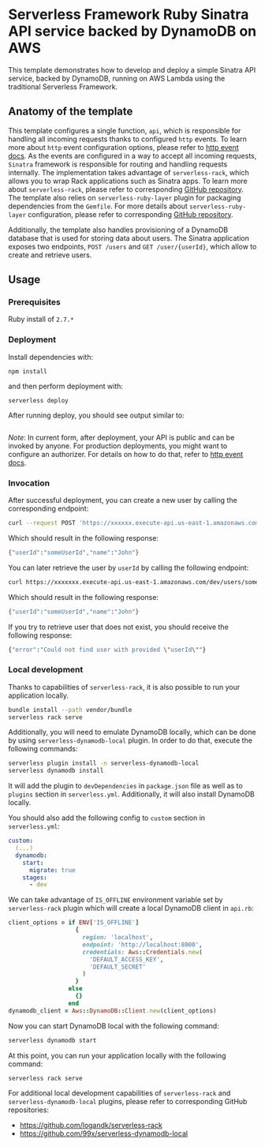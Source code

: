 <!--
title: 'Serverless Framework Ruby Sinatra API backed by DynamoDB on AWS'
description: 'This template demonstrates how to develop and deploy a simple Ruby Sinatra API service backed by DynamoDB running on AWS Lambda using the traditional Serverless Framework.'
layout: Doc
framework: v2
platform: AWS
language: Ruby
authorLink: 'https://github.com/serverless'
authorName: 'Serverless, inc.'
authorAvatar: 'https://avatars1.githubusercontent.com/u/13742415?s=200&v=4'
-->

# Serverless Framework Ruby Sinatra API service backed by DynamoDB on AWS

This template demonstrates how to develop and deploy a simple Sinatra API service, backed by DynamoDB, running on AWS Lambda using the traditional Serverless Framework.

## Anatomy of the template

This template configures a single function, `api`, which is responsible for handling all incoming requests thanks to configured `http` events. To learn more about `http` event configuration options, please refer to [http event docs](https://www.serverless.com/framework/docs/providers/aws/events/apigateway/). As the events are configured in a way to accept all incoming requests, `Sinatra` framework is responsible for routing and handling requests internally. The implementation takes advantage of `serverless-rack`, which allows you to wrap Rack applications such as Sinatra apps. To learn more about `serverless-rack`, please refer to corresponding [GitHub repository](https://github.com/logandk/serverless-rack). The template also relies on `serverless-ruby-layer` plugin for packaging dependencies from the `Gemfile`. For more details about `serverless-ruby-layer` configuration, please refer to corresponding [GitHub repository](https://github.com/navarasu/serverless-ruby-layer).

Additionally, the template also handles provisioning of a DynamoDB database that is used for storing data about users. The Sinatra application exposes two endpoints, `POST /users` and `GET /user/{userId}`, which allow to create and retrieve users.

## Usage

### Prerequisites

Ruby install of `2.7.*`

### Deployment

Install dependencies with:

```
npm install
```

and then perform deployment with:

```
serverless deploy
```

After running deploy, you should see output similar to:

```bash

```

_Note_: In current form, after deployment, your API is public and can be invoked by anyone. For production deployments, you might want to configure an authorizer. For details on how to do that, refer to [http event docs](https://www.serverless.com/framework/docs/providers/aws/events/apigateway/).

### Invocation

After successful deployment, you can create a new user by calling the corresponding endpoint:

```bash
curl --request POST 'https://xxxxxx.execute-api.us-east-1.amazonaws.com/dev/users' --header 'Content-Type: application/json' --data-raw '{"name": "John", "userId": "someUserId"}'
```

Which should result in the following response:

```bash
{"userId":"someUserId","name":"John"}
```

You can later retrieve the user by `userId` by calling the following endpoint:

```bash
curl https://xxxxxxx.execute-api.us-east-1.amazonaws.com/dev/users/someUserId
```

Which should result in the following response:

```bash
{"userId":"someUserId","name":"John"}
```

If you try to retrieve user that does not exist, you should receive the following response:

```bash
{"error":"Could not find user with provided \"userId\""}
```

### Local development

Thanks to capabilities of `serverless-rack`, it is also possible to run your application locally.

```bash
bundle install --path vendor/bundle
serverless rack serve
```

Additionally, you will need to emulate DynamoDB locally, which can be done by using `serverless-dynamodb-local` plugin. In order to do that, execute the following commands:

```bash
serverless plugin install -n serverless-dynamodb-local
serverless dynamodb install
```

It will add the plugin to `devDependencies` in `package.json` file as well as to `plugins` section in `serverless.yml`. Additionally, it will also install DynamoDB locally.

You should also add the following config to `custom` section in `serverless.yml`:

```yml
custom:
  (...)
  dynamodb:
    start:
      migrate: true
    stages:
      - dev
```

We can take advantage of `IS_OFFLINE` environment variable set by `serverless-rack` plugin which will create a local DynamoDB client in `api.rb`:

```ruby
client_options = if ENV['IS_OFFLINE']
                   {
                     region: 'localhost',
                     endpoint: 'http://localhost:8000',
                     credentials: Aws::Credentials.new(
                       'DEFAULT_ACCESS_KEY',
                       'DEFAULT_SECRET'
                     )
                   }
                 else
                   {}
                 end
dynamodb_client = Aws::DynamoDB::Client.new(client_options)
```

Now you can start DynamoDB local with the following command:

```bash
serverless dynamodb start
```

At this point, you can run your application locally with the following command:

```bash
serverless rack serve
```

For additional local development capabilities of `serverless-rack` and `serverless-dynamodb-local` plugins, please refer to corresponding GitHub repositories:

- https://github.com/logandk/serverless-rack
- https://github.com/99x/serverless-dynamodb-local
